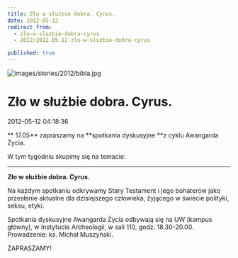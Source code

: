 ```yaml
---
title: Zło w służbie dobra. Cyrus.
date: 2012-05-12
redirect_from: 
  - zlo-w-sluzbie-dobra-cyrus
  - 2012/2012.05.12-zlo-w-sluzbie-dobra-cyrus

published: true
---
```



![images/stories/2012/bibla.jpg](images/stories/2012/bibla.jpg)

# Zło w służbie dobra. Cyrus.

<time>2012-05-12 04:18:36</time>

**
17.05** zapraszamy na **spotkania dyskusyjne **z cyklu Awangarda Życia.

W tym tygodniu skupimy się na temacie:
** **
**Zło w służbie dobra. Cyrus.**
**&nbsp;**

Na każdym spotkaniu odkrywamy Stary Testament i jego bohaterów jako  przesłanie aktualne dla dzisiejszego człowieka, żyjącego w świecie  polityki, seksu, etyki.


Spotkania dyskusyjne Awangarda Życia odbywają się na UW (kampus główny), w Instytucie Archeologii, w sali 110, godz. 18.30-20.00.
Prowadzenie: ks. Michał Muszyński.&nbsp;

ZAPRASZAMY!&nbsp;


<!--CONTENT FROM OLD SERVER (jos before 2013): **
17.05** zapraszamy na **spotkania dyskusyjne **z cyklu Awangarda Życia.

W tym tygodniu skupimy się na temacie:
** **
**Zło w służbie dobra. Cyrus.**
**&nbsp;**

Na każdym spotkaniu odkrywamy Stary Testament i jego bohaterów jako  przesłanie aktualne dla dzisiejszego człowieka, żyjącego w świecie  polityki, seksu, etyki.




Spotkania dyskusyjne Awangarda Życia odbywają się na UW (kampus główny), w Instytucie Archeologii, w sali 110, godz. 18.30-20.00.
Prowadzenie: ks. Michał Muszyński.&nbsp;

ZAPRASZAMY!&nbsp;

-->

<!--{{json:{"created_date":"2012-05-12 04:18:36","publish_down":"0000-00-00 00:00:00","id":"1102"}}}-->